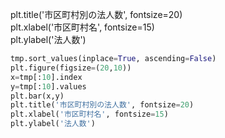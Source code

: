 plt.title('市区町村別の法人数', fontsize=20)   
plt.xlabel('市区町村名', fontsize=15)   
plt.ylabel('法人数')  

```python
tmp.sort_values(inplace=True, ascending=False)
plt.figure(figsize=(20,10))
x=tmp[:10].index
y=tmp[:10].values
plt.bar(x,y)
plt.title('市区町村別の法人数', fontsize=20)
plt.xlabel('市区町村名', fontsize=15)
plt.ylabel('法人数')

```
